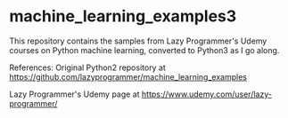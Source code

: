 # machine_learning_examples3
This repository contains the samples from Lazy Programmer's Udemy courses
on Python machine learning, converted to Python3 as I go along.

References:
Original Python2 repository at
https://github.com/lazyprogrammer/machine_learning_examples

Lazy Programmer's Udemy page at
https://www.udemy.com/user/lazy-programmer/

